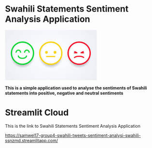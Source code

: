 # Swahili Statements Sentiment Analysis Application
![My Image](Image/emojis.jpg)

**This is a simple application used to analyse the sentiments of Swahili statements into positive, negative and neutral sentiments**

# Streamlit Cloud

This is the link to Swahili Statements Sentiment Analysis Application

https://samwel17-group4-swahili-tweets-sentiment-analysi-swahili-ssnzmd.streamlitapp.com/
